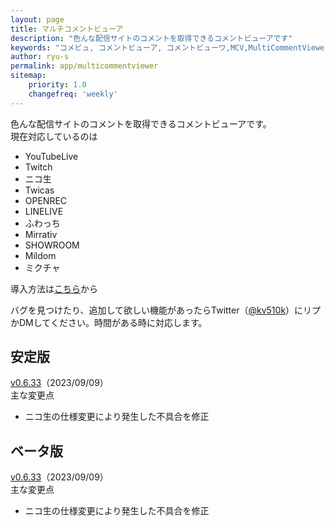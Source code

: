 ```yaml
---
layout: page
title: マルチコメントビューア
description: "色んな配信サイトのコメントを取得できるコメントビューアです"
keywords: "コメビュ, コメントビューア, コメントビューワ,MCV,MultiCommentViewer"
author: ryu-s
permalink: app/multicommentviewer
sitemap:
    priority: 1.0
    changefreq: 'weekly'	
---
```


色んな配信サイトのコメントを取得できるコメントビューアです。  
現在対応しているのは
- YouTubeLive
- Twitch
- ニコ生
- Twicas
- OPENREC
- LINELIVE
- ふわっち
- Mirrativ
- SHOWROOM
- Mildom
- ミクチャ

導入方法は[こちら](https://github.com/CommentViewerCollection/MultiCommentViewer/wiki/%E5%B0%8E%E5%85%A5%E6%89%8B%E9%A0%86)から  
  
バグを見つけたり、追加して欲しい機能があったらTwitter（[@kv510k](https://twitter.com/kv510k)）にリプかDMしてください。時間がある時に対応します。  

## 安定版
[v0.6.33](https://int-main.net/app/MultiCommentViewer_v0.6.33_stable.zip)（2023/09/09）  
主な変更点
- ニコ生の仕様変更により発生した不具合を修正

## ベータ版
[v0.6.33](https://int-main.net/app/MultiCommentViewer_v0.6.33_beta.zip)（2023/09/09）  
主な変更点
- ニコ生の仕様変更により発生した不具合を修正
